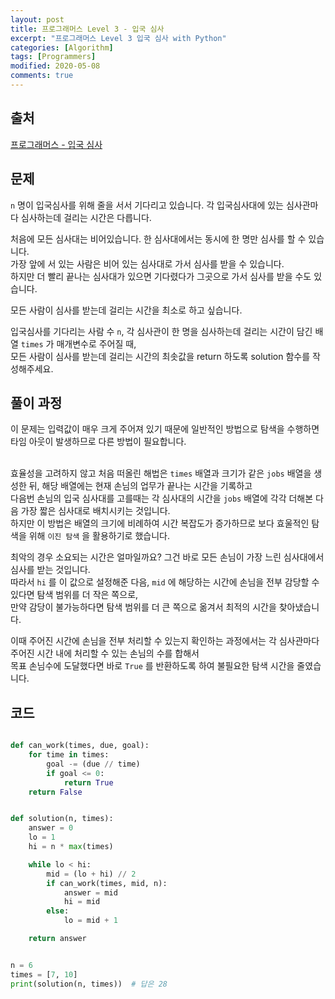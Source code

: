 ```yaml
---
layout: post
title: 프로그래머스 Level 3 - 입국 심사
excerpt: "프로그래머스 Level 3 입국 심사 with Python"
categories: [Algorithm]
tags: [Programmers]
modified: 2020-05-08
comments: true
---
```


## 출처
[프로그래머스 - 입국 심사](https://programmers.co.kr/learn/courses/30/lessons/43238)


## 문제
`n` 명이 입국심사를 위해 줄을 서서 기다리고 있습니다. 각 입국심사대에 있는 심사관마다 심사하는데 걸리는 시간은 다릅니다. <br>

처음에 모든 심사대는 비어있습니다. 한 심사대에서는 동시에 한 명만 심사를 할 수 있습니다. <br>
가장 앞에 서 있는 사람은 비어 있는 심사대로 가서 심사를 받을 수 있습니다. <br>
하지만 더 빨리 끝나는 심사대가 있으면 기다렸다가 그곳으로 가서 심사를 받을 수도 있습니다. <br>

모든 사람이 심사를 받는데 걸리는 시간을 최소로 하고 싶습니다. <br>

입국심사를 기다리는 사람 수 `n`, 각 심사관이 한 명을 심사하는데 걸리는 시간이 담긴 배열 `times` 가 매개변수로 주어질 때, <br>
모든 사람이 심사를 받는데 걸리는 시간의 최솟값을 return 하도록 solution 함수를 작성해주세요. <br>


## 풀이 과정
이 문제는 입력값이 매우 크게 주어져 있기 때문에 일반적인 방법으로 탐색을 수행하면 타임 아웃이 발생하므로 다른 방법이 필요합니다. <br><br>

효율성을 고려하지 않고 처음 떠올린 해법은 `times` 배열과 크기가 같은 `jobs` 배열을 생성한 뒤, 해당 배열에는 현재 손님의 업무가 끝나는 시간을 기록하고 <br>
다음번 손님의 입국 심사대를 고를때는 각 심사대의 시간을 `jobs` 배열에 각각 더해본 다음 가장 짧은 심사대로 배치시키는 것입니다. <br>
하지만 이 방법은 배열의 크기에 비례하여 시간 복잡도가 증가하므로 보다 효울적인 탐색을 위해 `이진 탐색` 을 활용하기로 했습니다. <br>

최악의 경우 소요되는 시간은 얼마일까요? 그건 바로 모든 손님이 가장 느린 심사대에서 심사를 받는 것입니다. <br>
따라서 `hi` 를 이 값으로 설정해준 다음, `mid` 에 해당하는 시간에 손님을 전부 감당할 수 있다면 탐색 범위를 더 작은 쪽으로, <br>
만약 감당이 불가능하다면 탐색 범위를 더 큰 쪽으로 옮겨서 최적의 시간을 찾아냈습니다. <br>

이때 주어진 시간에 손님을 전부 처리할 수 있는지 확인하는 과정에서는 각 심사관마다 주어진 시간 내에 처리할 수 있는 손님의 수를 합해서 <br>
목표 손님수에 도달했다면 바로 `True` 를 반환하도록 하여 불필요한 탐색 시간을 줄였습니다. <br>

## 코드
~~~ python

def can_work(times, due, goal):
    for time in times:
        goal -= (due // time)
        if goal <= 0:
            return True
    return False


def solution(n, times):
    answer = 0
    lo = 1
    hi = n * max(times)

    while lo < hi:
        mid = (lo + hi) // 2
        if can_work(times, mid, n):
            answer = mid
            hi = mid
        else:
            lo = mid + 1

    return answer


n = 6
times = [7, 10]
print(solution(n, times))  # 답은 28

~~~

